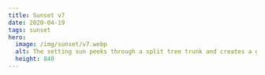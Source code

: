 ```yaml
---
title: Sunset v7
date: 2020-04-19
tags: sunset
hero:
  image: /img/sunset/v7.webp
  alt: The setting sun peeks through a split tree trunk and creates a golden flare. In the foreground a dark field.
  height: 840
---
```

